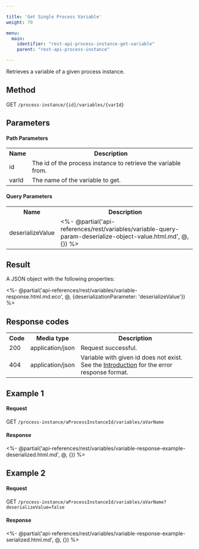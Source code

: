 ```yaml
---

title: 'Get Single Process Variable'
weight: 70

menu:
  main:
    identifier: "rest-api-process-instance-get-variable"
    parent: "rest-api-process-instance"

---
```



Retrieves a variable of a given process instance.


Method
------

GET `/process-instance/{id}/variables/{varId}`


Parameters
----------
  
#### Path Parameters

<table class="table table-striped">
  <tr>
    <th>Name</th>
    <th>Description</th>
  </tr>
  <tr>
    <td>id</td>
    <td>The id of the process instance to retrieve the variable from.</td>
  </tr>
  <tr>
    <td>varId</td>
    <td>The name of the variable to get.</td>
  </tr>
</table>

#### Query Parameters

<table class="table table-striped">
  <tr>
    <th>Name</th>
    <th>Description</th>
  </tr>
  <tr>
    <td>deserializeValue</td>
    <td>
      <%- @partial('api-references/rest/variables/variable-query-param-deserialize-object-value.html.md', @, {}) %>
    </td>
  </tr>
</table>

Result
------

A JSON object with the following properties:

<%- @partial('api-references/rest/variables/variable-response.html.md.eco', @, {deserializationParameter: 'deserializeValue'}) %>

  
Response codes
--------------  

<table class="table table-striped">
  <tr>
    <th>Code</th>
    <th>Media type</th>
    <th>Description</th>
  </tr>
  <tr>
    <td>200</td>
    <td>application/json</td>
    <td>Request successful.</td>
  </tr>
  <tr>
    <td>404</td>
    <td>application/json</td>
    <td>Variable with given id does not exist. See the <a href="ref:#overview-introduction">Introduction</a> for the error response format.</td>
  </tr>
</table>


Example 1
---------

#### Request

GET `/process-instance/aProcessInstanceId/variables/aVarName`
  
#### Response

<%- @partial('api-references/rest/variables/variable-response-example-deserialized.html.md', @, {}) %>

Example 2
---------

#### Request

GET `/process-instance/aProcessInstanceId/variables/aVarName?deserializeValue=false`
  
#### Response

<%- @partial('api-references/rest/variables/variable-response-example-serialized.html.md', @, {}) %>

